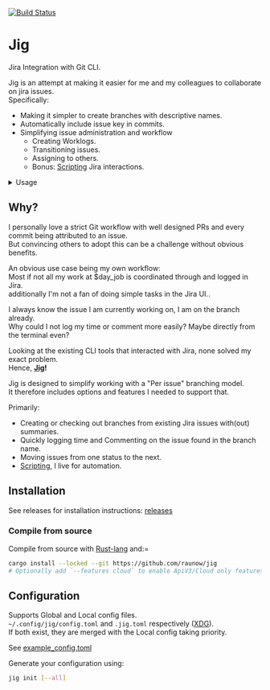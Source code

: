 [![Build Status](https://github.com/baarsgaard/jig/actions/workflows/integration.yml/badge.svg)](https://github.com/baarsgaard/jig/actions)

# Jig

Jira Integration with Git CLI.

Jig is an attempt at making it easier for me and my colleagues to collaborate on jira issues.  
Specifically:
- Making it simpler to create branches with descriptive names.
- Automatically include issue key in commits.
- Simplifying issue administration and workflow
  - Creating Worklogs.
  - Transitioning issues.
  - Assigning to others.
  - Bonus: [Scripting](./scripts/weekly_worklogs.sh) Jira interactions.


<details>
<summary>Usage</summary>

```bash
$ jig help

A Jira CLI integration with Git

Usage: jig <COMMAND>

Commands:
  assign      Assign user to issue
  branch      Create and checkout branch using issue key with(out) summary as branch name
  comment     Create comment on a Jira Issue
  completion  Generate completion script
  configs     List config file locations
  hook        Install git commit-msg hook
  init        Initialise config file(s)
  worklog     Create a work log entry on a Jira issue
  transition  Move ticket through transitions
  open        Open issue in your browser
  query       Interactively send JQL queries to Jira when tab is pressed
  upgrade     Download and install latest version
  help        Print this message or the help of the given subcommand(s)

Options:
  -h, --help     Print help
  -V, --version  Print version
```

```bash
# Create or checkout branch named after an issue.
jig branch
# Work on that branch and commit as usual. git add/commit/push.

# Make comments as you progress with your work.
jig comment "Note: Changed impl due to X"

# Create worklogs as you finish up a session or at the end of the day.
jig log 1h --comment "Bug squashed"

# Transition issue according to your workflow.
jig move
```

[![asciicast](https://asciinema.org/a/609019.svg)](https://asciinema.org/a/609019)


</details>

## Why?

I personally love a strict Git workflow with well designed PRs and every commit being attributed to an issue.  
But convincing others to adopt this can be a challenge without obvious benefits.

An obvious use case being my own workflow:  
Most if not all my work at $day_job is coordinated through and logged in Jira.  
additionally I'm not a fan of doing simple tasks in the Jira UI..

I always know the issue I am currently working on, I am on the branch already.  
Why could I not log my time or comment more easily? Maybe directly from the terminal even?

Looking at the existing CLI tools that interacted with Jira, none solved my exact problem.  
Hence, **[Jig](https://www.youtube.com/watch?v=3JcmQONgXJM)!**

Jig is designed to simplify working with a "Per issue" branching model.  
It therefore includes options and features I needed to support that.

Primarily:  
- Creating or checking out branches from existing Jira issues with(out) summaries.
- Quickly logging time and Commenting on the issue found in the branch name.
- Moving issues from one status to the next.
- [Scripting](./scripts/weekly_worklogs.sh), I live for automation.

## Installation

See releases for installation instructions: [releases](https://github.com/Baarsgaard/jig/releases)


### Compile from source

Compile from source with [Rust-lang](https://www.rust-lang.org/tools/install) and:=

```bash
cargo install --locked --git https://github.com/raunow/jig
# Optionally add `--features cloud` to enable ApiV3/Cloud only features.
```


## Configuration

Supports Global and Local config files.  
`~/.config/jig/config.toml` and `.jig.toml` respectively ([XDG](https://specifications.freedesktop.org/basedir-spec/basedir-spec-latest.html)).  
If both exist, they are merged with the Local config taking priority.

See [example_config.toml](./example_config.toml)

Generate your configuration using:
```bash
jig init [--all]
```

